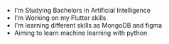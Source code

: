 
- I'm Studying Bachelors in Artificial Intelligence
- I'm Working on my Flutter skills
- I'm learning different skills as MongoDB and figma
- Aiming to learn machine learning with python
  

<!--
**MHamza79/MHamza79** is a ✨ _special_ ✨ repository because its `README.md` (this file) appears on your GitHub profile.

Here are some ideas to get you started:

- 🔭 I’m currently working on ...
- 🌱 I’m currently learning ...
- 👯 I’m looking to collaborate on ...
- 🤔 I’m looking for help with ...
- 💬 Ask me about ...
- 📫 How to reach me: ...
- 😄 Pronouns: ...
- ⚡ Fun fact: ...
-->
